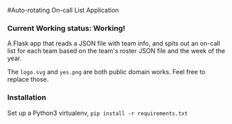 #Auto-rotating On-call List Application

### Current Working status: Working!

A Flask app that reads a JSON file with team info, and spits out an on-call list for each team
based on the team's roster JSON file and the week of the year.


The `logo.svg` and `yes.png`  are both public domain works. Feel free to replace those.

### Installation

Set up a Python3 virtualenv, `pip install -r requirements.txt`
